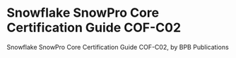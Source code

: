 # Snowflake SnowPro Core Certification Guide COF-C02
 Snowflake SnowPro Core Certification Guide COF-C02, by BPB Publications
